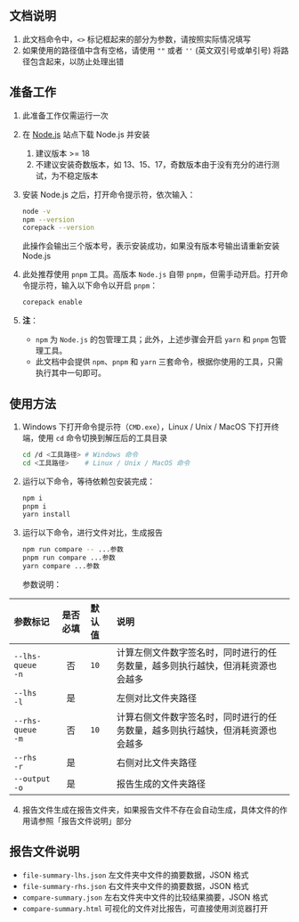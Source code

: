 ## 文档说明

1. 此文档命令中，`<>` 标记框起来的部分为参数，请按照实际情况填写
2. 如果使用的路径值中含有空格，请使用 `""` 或者 `''` (英文双引号或单引号) 将路径包含起来，以防止处理出错

## 准备工作

1. 此准备工作仅需运行一次

2. 在 [Node.js](https://nodejs.org/en/) 站点下载 Node.js 并安装

   1. 建议版本 >= 18
   2. 不建议安装奇数版本，如 13、15、17，奇数版本由于没有充分的进行测试，为不稳定版本

3. 安装 Node.js 之后，打开命令提示符，依次输入：

   ```bash
   node -v
   npm --version
   corepack --version
   ```

   此操作会输出三个版本号，表示安装成功，如果没有版本号输出请重新安装 Node.js

4. 此处推荐使用 `pnpm` 工具。高版本 `Node.js` 自带 `pnpm`，但需手动开启。打开命令提示符，输入以下命令以开启 `pnpm`：

   ```bash
   corepack enable
   ```

5. **注**：
   - `npm` 为 `Node.js` 的包管理工具；此外，上述步骤会开启 `yarn` 和 `pnpm` 包管理工具。
   - 此文档中会提供 `npm`、`pnpm` 和 `yarn` 三套命令，根据你使用的工具，只需执行其中一句即可。

## 使用方法
1. Windows 下打开命令提示符（`CMD.exe`），Linux / Unix / MacOS 下打开终端，使用 `cd` 命令切换到解压后的工具目录

      ```bash
      cd /d <工具路径> # Windows 命令
      cd <工具路径>    # Linux / Unix / MacOS 命令
      ```

2. 运行以下命令，等待依赖包安装完成：

   ```bash
   npm i
   pnpm i
   yarn install
   ```

3. 运行以下命令，进行文件对比，生成报告

   ```bash
   npm run compare -- ...参数
   pnpm run compare ...参数
   yarn compare ...参数

   ```
   参数说明：

| 参数标记 | 是否必填 | 默认值 | 说明 |
| :--- | :---: | :--- | :--- |
| `--lhs-queue`<br>`-n` | 否 | `10` | 计算左侧文件数字签名时，同时进行的任务数量，越多则执行越快，但消耗资源也会越多 |
| `--lhs`<br>`-l` | 是 | | 左侧对比文件夹路径 |
| `--rhs-queue`<br>`-m` | 否 | `10` | 计算右侧文件数字签名时，同时进行的任务数量，越多则执行越快，但消耗资源也会越多 |
| `--rhs`<br>`-r` | 是 | | 右侧对比文件夹路径 |
| `--output`<br>`-o` | 是 | | 报告生成的文件夹路径 |

4. 报告文件生成在报告文件夹，如果报告文件不存在会自动生成，具体文件的作用请参照「报告文件说明」部分

## 报告文件说明

- `file-summary-lhs.json` 左文件夹中文件的摘要数据，JSON 格式
- `file-summary-rhs.json` 右文件夹中文件的摘要数据，JSON 格式
- `compare-summary.json` 左右文件夹中文件的比较结果摘要，JSON 格式
- `compare-summary.html` 可视化的文件对比报告，可直接使用浏览器打开
